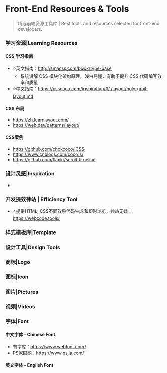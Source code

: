 # Front-End Resources & Tools 
> 精选前端资源工具库 | Best tools and resources selected for front-end developers. 

### 学习资源|Learning Resources

#### CSS 学习指南

- ⭐英文指南：http://smacss.com/book/type-base 
  - 系统讲解 CSS 模块化架构原理，浅白易懂，有助于提升 CSS 代码编写效率和质量
- ⭐中文指南：https://csscoco.com/inspiration/#/./layout/holy-grail-layout.md

#### CSS 布局

- https://zh.learnlayout.com/
-  https://web.dev/patterns/layout/

#### CSS案例

- https://github.com/chokcoco/iCSS
- https://www.cnblogs.com/coco1s/
- https://github.com/flackr/scroll-timeline

### 设计灵感|Inspiration

- 

### 开发提效神站 | Efficiency Tool

- ⭐提供HTML, CSS不同效果代码生成和即时浏览，神站无疑：https://webcode.tools/

### 样式模板库|Template

### 设计工具|Design Tools 

### 商标|Logo 

### 图标|Icon 

### 图片|Pictures 

### 视频|Videos

### 字体|Font

#### 中文字体 - Chinese Font

- 有字库：https://www.webfont.com/
- PS家园网：https://www.psjia.com/

#### 英文字体 - English Font



